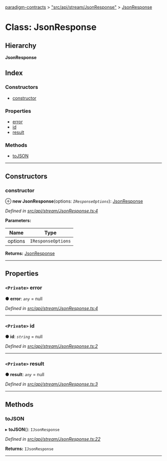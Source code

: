 [paradigm-contracts](../README.md) > ["src/api/stream/JsonResponse"](../modules/_src_api_stream_jsonresponse_.md) > [JsonResponse](../classes/_src_api_stream_jsonresponse_.jsonresponse.md)

# Class: JsonResponse

## Hierarchy

**JsonResponse**

## Index

### Constructors

* [constructor](_src_api_stream_jsonresponse_.jsonresponse.md#constructor)

### Properties

* [error](_src_api_stream_jsonresponse_.jsonresponse.md#error)
* [id](_src_api_stream_jsonresponse_.jsonresponse.md#id)
* [result](_src_api_stream_jsonresponse_.jsonresponse.md#result)

### Methods

* [toJSON](_src_api_stream_jsonresponse_.jsonresponse.md#tojson)

---

## Constructors

<a id="constructor"></a>

###  constructor

⊕ **new JsonResponse**(options: *`IResponseOptions`*): [JsonResponse](_src_api_stream_jsonresponse_.jsonresponse.md)

*Defined in [src/api/stream/JsonResponse.ts:4](https://github.com/paradigmfoundation/paradigmcore/blob/86b6b78/src/api/stream/JsonResponse.ts#L4)*

**Parameters:**

| Name | Type |
| ------ | ------ |
| options | `IResponseOptions` |

**Returns:** [JsonResponse](_src_api_stream_jsonresponse_.jsonresponse.md)

___

## Properties

<a id="error"></a>

### `<Private>` error

**● error**: *`any`* =  null

*Defined in [src/api/stream/JsonResponse.ts:4](https://github.com/paradigmfoundation/paradigmcore/blob/86b6b78/src/api/stream/JsonResponse.ts#L4)*

___
<a id="id"></a>

### `<Private>` id

**● id**: *`string`* =  null

*Defined in [src/api/stream/JsonResponse.ts:2](https://github.com/paradigmfoundation/paradigmcore/blob/86b6b78/src/api/stream/JsonResponse.ts#L2)*

___
<a id="result"></a>

### `<Private>` result

**● result**: *`any`* =  null

*Defined in [src/api/stream/JsonResponse.ts:3](https://github.com/paradigmfoundation/paradigmcore/blob/86b6b78/src/api/stream/JsonResponse.ts#L3)*

___

## Methods

<a id="tojson"></a>

###  toJSON

▸ **toJSON**(): `IJsonResponse`

*Defined in [src/api/stream/JsonResponse.ts:22](https://github.com/paradigmfoundation/paradigmcore/blob/86b6b78/src/api/stream/JsonResponse.ts#L22)*

**Returns:** `IJsonResponse`

___

